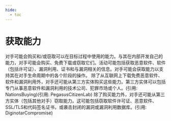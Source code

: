 ```yaml
---
hide:
  - toc
---
```


# 获取能力

对手可能会购买和/或窃取可以在目标过程中使用的能力。与其在内部开发自己的能力，对手可能会购买、免费下载或窃取它们。活动可能包括获取恶意软件、软件（包括许可证）、漏洞利用、证书和与漏洞相关的信息。对手可能会获取能力以支持其在对手生命周期中的各个阶段的操作。  除了从互联网上下载免费恶意软件、软件和漏洞利用外，对手还可能从第三方实体购买这些能力。第三方实体可以包括专门从事恶意软件和漏洞利用的技术公司、犯罪市场或个人。(引用: NationsBuying)(引用: PegasusCitizenLab)  除了购买能力外，对手还可能从第三方实体（包括其他对手）窃取能力。这可能包括窃取软件许可证、恶意软件、SSL/TLS和代码签名证书，或袭击封闭的漏洞或漏洞利用数据库。(引用: DiginotarCompromise)
